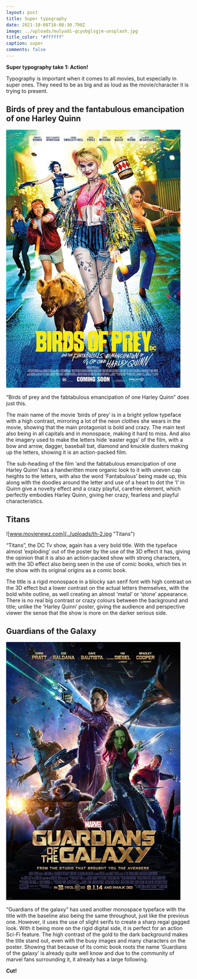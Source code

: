 ```yaml
---
layout: post
title: Super typography
date: 2021-10-08T16:08:30.798Z
image: ../uploads/mulyadi-qcyobglsgjm-unsplash.jpg
title_color: "#ffffff"
caption: super
comments: false
---
```

**Super typography take 1: Action!**

Typography is important when it comes to all movies, but especially in super ones. They need to be as big and as loud as the movie/character it is trying to present.

## Birds of prey and the fantabulous emancipation of one Harley Quinn

![www.fanpop.com ](../uploads/th-4.jpg "Birds of prey and the fantabulous empancipation of one Harley Quinn ")

“Birds of prey and the fabtabulous emancipation of one Harley Quinn” does just this.

The main name of the movie ‘birds of prey’ is in a bright yellow typeface with a high contrast, mirroring a lot of the neon clothes she wears in the movie, showing that the main protagonist is bold and crazy. The main text also being in all capitals and in monospace, making it hard to miss. And also the imagery used to make the letters hide ‘easter eggs’ of the film, with a bow and arrow, dagger, baseball bat, diamond and knuckle dusters making up the letters, showing it is an action-packed film.

The sub-heading of the film ‘and the fabtabulous emancipation of one Harley Quinn’ has a handwritten more organic look to it with uneven cap heights to the letters, with also the word ‘Fantabulous’ being made up, this along with the doodles around the letter and use of a heart to dot the ‘I’ in Quinn give a novelty effect and a crazy playful, carefree element, which perfectly embodies Harley Quinn, giving her crazy, fearless and playful characteristics.

## Titans

![www.movienewz.com](../uploads/th-2.jpg "Titans")

“Titans”, the DC Tv show, again has a very bold title. With the typeface almost ‘exploding’ out of the poster by the use of the 3D effect it has, giving the opinion that it is also an action-packed show with strong characters, with the 3D effect also being seen in the use of comic books, which ties in the show with its original origins as a comic book.

The title is a rigid monospace in a blocky san serif font with high contrast on the 3D effect but a lower contrast on the actual letters themselves, with the bold white outline, as well creating an almost ‘metal’ or ‘stone’ appearance. There is no real big contrast or crazy colours between the background and title; unlike the ‘Harley Quinn’ poster, giving the audience and perspective viewer the sense that the show is more on the darker serious side.

## Guardians of the Galaxy

![www.themoviedb.org ](../uploads/th.jpg "guardians of the galaxy")

“Guardians of the galaxy” has used another monospace typeface with the title with the baseline also being the same throughout, just like the previous one. However, it uses the use of slight serifs to create a sharp regal gagged look. With it being more on the rigid digital side, it is perfect for an action Sci-Fi feature. The high contrast of the gold to the dark background makes the title stand out, even with the busy images and many characters on the poster. Showing that because of its comic book roots the name ‘Guardians of the galaxy’ is already quite well know and due to the community of marvel fans surrounding it, it already has a large following.

**Cut!**